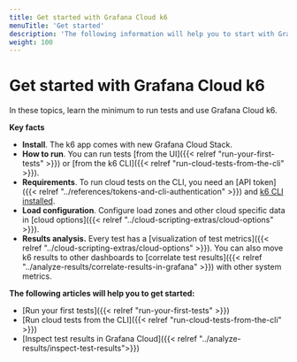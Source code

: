 ```yaml
---
title: Get started with Grafana Cloud k6
menuTitle: 'Get started'
description: 'The following information will help you to start with Grafana Cloud k6'
weight: 100
---
```


# Get started with Grafana Cloud k6

In these topics, learn the minimum to run tests and use Grafana Cloud k6.

**Key facts**

- **Install**. The k6 app comes with new Grafana Cloud Stack.
- **How to run**. You can run tests [from the UI]({{< relref "run-your-first-tests" >}}) or [from the k6 CLI]({{< relref "run-cloud-tests-from-the-cli" >}}).
- **Requirements**. To run cloud tests on the CLI, you need an [API token]({{< relref "../references/tokens-and-cli-authentication" >}}) and [k6 CLI installed](https://k6.io/docs/get-started/installation/).
- **Load configuration**. Configure load zones and other cloud specific data in [cloud options]({{< relref "../cloud-scripting-extras/cloud-options" >}}).
- **Results analysis.** Every test has a [visualization of test metrics]({{< relref "../cloud-scripting-extras/cloud-options" >}}). You can also move k6 results to other dashboards to [correlate test results]({{< relref "../analyze-results/correlate-results-in-grafana" >}}) with other system metrics.

**The following articles will help you to get started:**

- [Run your first tests]({{< relref "run-your-first-tests" >}})
- [Run cloud tests from the CLI]({{< relref "run-cloud-tests-from-the-cli" >}})
- [Inspect test results in Grafana Cloud]({{< relref "../analyze-results/inspect-test-results">}})
